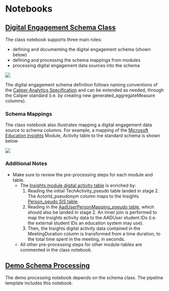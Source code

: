 # Notebooks

## [Digital Engagement Schema Class](https://github.com/microsoft/OpenEduAnalytics/blob/main/schemas/schema_catalog/Digital_Engagement_Schema/notebook/Schema_DigitalActivity_py.ipynb)

The class notebook supports three main roles:
- defining and documenting the digital engagement schema (shown below)
- defining and processing the schema mappings from modules
- processing digital engagement data sources into the schema

![](https://github.com/microsoft/OpenEduAnalytics/blob/main/schemas/schema_catalog/Digital_Engagement_Schema/docs/images/schemaDefinition.png)

The digital engagement schema definition follows naming conventions of the [Caliper Analytics Specification](https://www.imsglobal.org/spec/caliper/v1p2) and can be extended as needed, through the Caliper standard (i.e. by creating new generated_aggregateMeasure columns).

### Schema Mappings
The class notebook also illustrates mapping a digital engagement data source to schema columns. For example, a mapping of the [Microsoft Education Insights](https://github.com/microsoft/OpenEduAnalytics/tree/main/modules/module_catalog/Microsoft_Education_Insights) Module, Activity table to the standard schema is shown below

![](https://github.com/microsoft/OpenEduAnalytics/blob/main/schemas/schema_catalog/Digital_Engagement_Schema/docs/images/insightsSchemaMapping.png)

### Additional Notes
 - Make sure to review the pre-processing steps for each module and table.
    * The [Insights module digital activity table](https://github.com/microsoft/OpenEduAnalytics/blob/main/modules/module_catalog/Microsoft_Education_Insights/test_data/activity/2022-01-28/ApplicationUsage.csv) is enriched by: 
       1. Reading the initial TechActivity_pseudo table landed in stage 2. The ActorId_pseudonym column maps to the Insights [Person_peudo SIS table](https://github.com/microsoft/OpenEduAnalytics/blob/main/modules/module_catalog/Microsoft_Education_Insights/test_data/roster/2022-01-28T06-16-22/Person/person.csv).
       2. Reading in the [AadUserPersonMapping_pseudo table](https://github.com/microsoft/OpenEduAnalytics/blob/main/modules/module_catalog/Microsoft_Education_Insights/test_data/roster/2022-01-28T06-16-22/AadUserPersonMapping/aaduserpersonmapping.csv), which should also be landed in stage 2. An inner join is performed to map the Insights activity data to the AADUser student IDs (i.e. the external student IDs an education system may use). 
       3. Then, the Insights digital activity data contained in the MeetingDuration column is transformed from a time duration, to the total time spent in the meeting, in seconds.
    * All other pre-processing steps for other module-tables are commented in the class notebook.
    
## [Demo Schema Processing](https://github.com/microsoft/OpenEduAnalytics/blob/main/schemas/schema_catalog/Digital_Engagement_Schema/notebook/Schema_DigitalActivity_Demo.ipynb)

The demo processing notebook depends on the schema class. The pipeline template includes this notebook.
